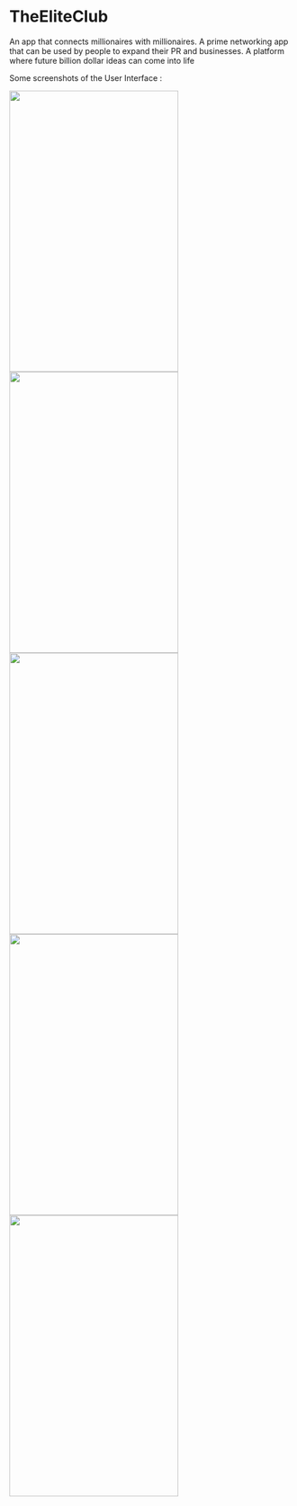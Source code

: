 # TheEliteClub
An app that connects millionaires with millionaires. A prime networking app that can be used by people to expand their PR and businesses. A platform where future billion dollar ideas can come into life

Some screenshots of the User Interface :


<img src="https://user-images.githubusercontent.com/49684325/85622372-35a07a00-b680-11ea-906c-9dec719db6ba.png" width="300" height="500" />


<img src="https://user-images.githubusercontent.com/49684325/85622415-3d601e80-b680-11ea-97ad-fdac2ee4ff42.png" width="300" height="500" />


<img src="https://user-images.githubusercontent.com/49684325/85622438-43ee9600-b680-11ea-9305-ad31e1c7abcf.png" width="300" height="500" />


<img src="https://user-images.githubusercontent.com/49684325/85622466-4cdf6780-b680-11ea-829a-cadc2edb9cfd.png" width="300" height="500" />


<img src="https://user-images.githubusercontent.com/49684325/85622485-536ddf00-b680-11ea-8814-e9e46cf4ff7b.png" width="300" height="500" />



